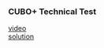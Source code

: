 ### CUBO+ Technical Test

[video](https://youtu.be/xuUookruOSQ)  
[solution](https://github.com/RicardoFv2/cuboplus_tech_test/blob/main/tech_test.go)
